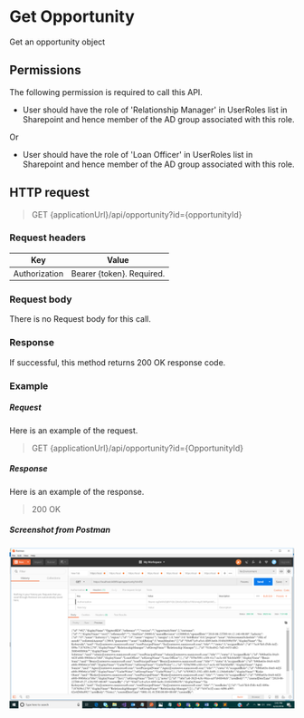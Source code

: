 # Get Opportunity

Get an opportunity object

## Permissions

The following permission is required to call this API.

- User should have the role of &#39;Relationship Manager&#39; in UserRoles list in Sharepoint and hence member of the AD group associated with this role.

Or

- User should have the role of &#39;Loan Officer&#39; in UserRoles list in Sharepoint and hence member of the AD group associated with this role.

## HTTP request

> GET \{applicationUrl}/api/opportunity?id=\{opportunityId}

### Request headers

| **Key** | **Value** |
| --- | --- |
| Authorization | Bearer {token}. Required. |

### Request body

There is no Request body for this call.

### Response

If successful, this method returns 200 OK response code.

### Example

##### Request

Here is an example of the request.

> GET \{applicationUrl}/api/opportunity?id=\{OpportunityId}

##### Response

Here is an example of the response.

> 200 OK

##### Screenshot from Postman

 ![alt text](GetOpportunity.png)
